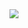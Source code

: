 <img src="http://i981.photobucket.com/albums/ae293/ruchimaheshwari2010/IMG_20130928_191112_087_zpse6643878.jpg">
